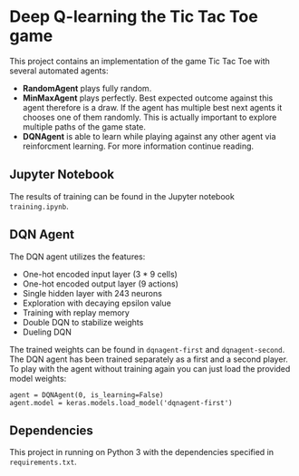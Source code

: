 # Deep Q-learning the Tic Tac Toe game

This project contains an implementation of the game Tic Tac Toe with several automated agents:

- **RandomAgent** plays fully random.
- **MinMaxAgent** plays perfectly. Best expected outcome against this agent therefore is a draw. If the agent has multiple best next agents it chooses one of them randomly. This is actually important to explore multiple paths of the game state.
- **DQNAgent** is able to learn while playing against any other agent via reinforcment learning. For more information continue reading.

## Jupyter Notebook

The results of training can be found in the Jupyter notebook `training.ipynb`.

## DQN Agent

The DQN agent utilizes the features:

- One-hot encoded input layer (3 * 9 cells)
- One-hot encoded output layer (9 actions)
- Single hidden layer with 243 neurons
- Exploration with decaying epsilon value
- Training with replay memory
- Double DQN to stabilize weights
- Dueling DQN

The trained weights can be found in `dqnagent-first` and `dqnagent-second`. 
The DQN agent has been trained separately as a first and a second player. 
To play with the agent without training again you can just load the provided model weights:

```
agent = DQNAgent(0, is_learning=False)
agent.model = keras.models.load_model('dqnagent-first')
```

## Dependencies

This project in running on Python 3 with the dependencies specified in `requirements.txt`.